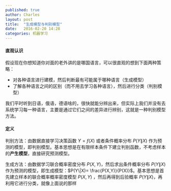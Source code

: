 ```yaml
---
published: true
author: Charles
layout: post
title:  "生成模型与判别模型"
date:   2016-02-20 14:28
categories: 机器学习
---
```


#### 直观认识
假设现在你想知道你对面的老外讲的是哪国语言，可以很直观的想到下面两种策略：

 - 对各种语言进行建模，然后判断最有可能属于哪种语言（生成模型）
 - 了解各种语言之间的区别（而不用去学习各种语言），然后进行分类（判别模型）

我们平时听到日语，俄语，德语啥的，很快就能分辨出来，但实际上我们并没有去系统学习每一种语言，主要是通过它们之间的差异进行辨别，这就是一种判别模型方法。

#### 定义
判别方法：由数据直接学习决策函数 $Y=f(X)$ 或者条件概率分布 $P(Y\|X)$ 作为预测的模型，即判别模型。基本思想是在有限样本条件下建立判别函数，不考虑样本的**产生模型**，直接研究预测模型。

生成方法：由数据学习联合概率密度分布 $P(X,Y)$，然后求出条件概率分布 $P(Y\|X)$ 作为预测的模型，即生成模型：$P(Y\|X)= \frac{P(X,Y)}{P(X)}$。基本思想是首先建立样本的联合概率概率密度模型 $P(X,Y)$ ，然后再得到后验概率 $P(Y\|X)$，再利用它进行分类，就像上面说的那样